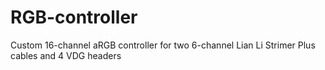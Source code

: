 # RGB-controller
Custom 16-channel aRGB controller for two 6-channel Lian Li Strimer Plus cables and 4 VDG headers
